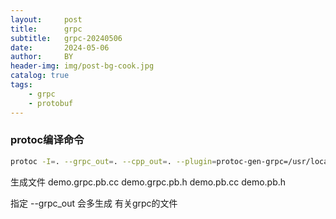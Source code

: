 ```yaml
---
layout:     post
title:      grpc
subtitle:   grpc-20240506
date:       2024-05-06
author:     BY
header-img: img/post-bg-cook.jpg
catalog: true
tags:
    - grpc
    - protobuf
---
```



### protoc编译命令

```bash
protoc -I=. --grpc_out=. --cpp_out=. --plugin=protoc-gen-grpc=/usr/local/bin/grpc_cpp_plugin demo.proto
```
生成文件
demo.grpc.pb.cc
demo.grpc.pb.h
demo.pb.cc
demo.pb.h

指定 --grpc_out 会多生成 有关grpc的文件
